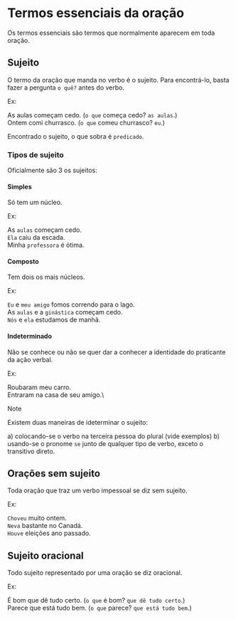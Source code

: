# Termos essenciais da oração

Os termos essenciais são termos que normalmente aparecem em toda oração.

## Sujeito

O termo da oração que manda no verbo é o sujeito. Para encontrá-lo, basta fazer
a pergunta `o quê?` antes do verbo.

Ex:

As aulas começam cedo. (`o que` começa cedo? `as aulas`.)\
Ontem comi churrasco. (`o que` comeu churrasco? `eu`.)

Encontrado o sujeito, o que sobra é `predicado`.

### Tipos de sujeito

Oficialmente são 3 os sujeitos:

#### Simples

Só tem um núcleo.

Ex:

As `aulas` começam cedo.\
`Ela` caiu da escada.\
Minha `professora` é ótima.

#### Composto

Tem dois os mais núcleos.

Ex:

`Eu` e `meu amigo` fomos correndo para o lago.\
As `aulas` e a `ginástica` começam cedo.\
`Nós` e `ela` estudamos de manhã.

#### Indeterminado

Não se conhece ou não se quer dar a conhecer a identidade do praticante da ação
verbal.

Ex:

Roubaram meu carro.\
Entraram na casa de seu amigo.\

> [!NOTE]
> Existem duas maneiras de ideterminar o sujeito:
>
> a) colocando-se o verbo na terceira pessoa do plural (vide exemplos)
> b) usando-se o pronome `se` junto de qualquer tipo de verbo, exceto o transitivo direto.

## Orações sem sujeito

Toda oração que traz um verbo impessoal se diz sem sujeito.

Ex:

`Choveu` muito ontem.\
`Neva` bastante no Canadá.\
`Houve` eleições ano passado.

## Sujeito oracional

Todo sujeito representado por uma oração se diz oracional.

Ex:

É bom que dê tudo certo. (`o que` é bom? `que dê tudo certo`.)\
Parece que está tudo bem. (`o que` parece? `que está tudo bem`.)
